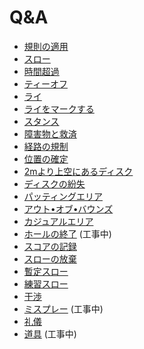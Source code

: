 # Q&A

* [規則の適用](qa-app)
* [スロー](qa-thr)
* [時間超過](qa-tim)
* [ティーオフ](qa-tee)
* [ライ](qa-lie)
* [ライをマークする](qa-mar)
* [スタンス](qa-sta)
* [障害物と救済](qa-obs)
* [経路の規制](qa-man)
* [位置の確定](qa-pos)
* [2mより上空にあるディスク](qa-2m)
* [ディスクの紛失](qa-los)
* [パッティングエリア](qa-put)
* [アウト•オブ•バウンズ](qa-ob)
* [カジュアルエリア](qa-cas)
* [ホールの終了](qa-com) (工事中)
* [スコアの記録](qa-sco)
* [スローの放棄](qa-aba)
* [暫定スロー](qa-pro)
* [練習スロー](qa-pra)
* [干渉](qa-int)
* [ミスプレー](qa-mis) (工事中)
* [礼儀](qa-cou)
* [道具](qa-equ) (工事中)
